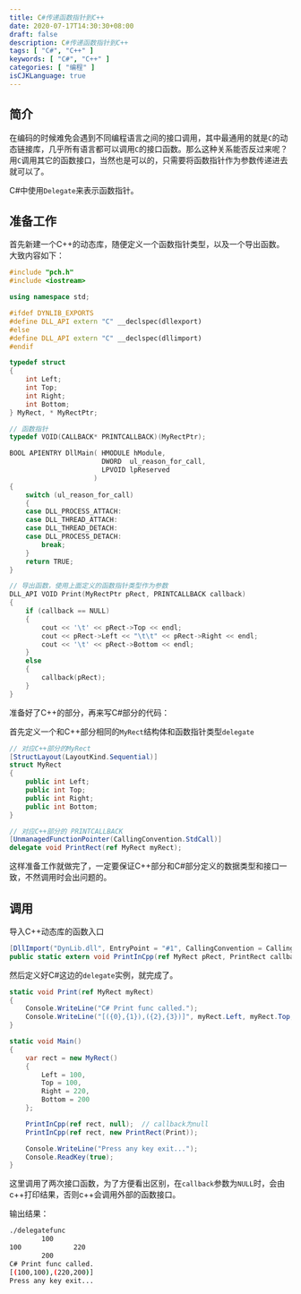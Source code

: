 ```yaml
---
title: C#传递函数指针到C++
date: 2020-07-17T14:30:30+08:00
draft: false
description: C#传递函数指针到C++
tags: [ "C#", "C++" ]
keywords: [ "C#", "C++" ]
categories: [ "编程" ]
isCJKLanguage: true
---
```


## 简介

在编码的时候难免会遇到不同编程语言之间的接口调用，其中最通用的就是`C`的动态链接库，几乎所有语言都可以调用`C`的接口函数。那么这种关系能否反过来呢？用`C`调用其它的函数接口，当然也是可以的，只需要将函数指针作为参数传递进去就可以了。

C#中使用`Delegate`来表示函数指针。

## 准备工作

首先新建一个C++的动态库，随便定义一个函数指针类型，以及一个导出函数。大致内容如下：

``` cpp
#include "pch.h"
#include <iostream>

using namespace std;

#ifdef DYNLIB_EXPORTS
#define DLL_API extern "C" __declspec(dllexport)
#else
#define DLL_API extern "C" __declspec(dllimport)
#endif

typedef struct
{
    int Left;
    int Top;
    int Right;
    int Bottom;
} MyRect, * MyRectPtr;

// 函数指针
typedef VOID(CALLBACK* PRINTCALLBACK)(MyRectPtr);

BOOL APIENTRY DllMain( HMODULE hModule,
                       DWORD  ul_reason_for_call,
                       LPVOID lpReserved
                     )
{
    switch (ul_reason_for_call)
    {
    case DLL_PROCESS_ATTACH:
    case DLL_THREAD_ATTACH:
    case DLL_THREAD_DETACH:
    case DLL_PROCESS_DETACH:
        break;
    }
    return TRUE;
}

// 导出函数，使用上面定义的函数指针类型作为参数
DLL_API VOID Print(MyRectPtr pRect, PRINTCALLBACK callback)
{
    if (callback == NULL)
    {
        cout << '\t' << pRect->Top << endl;
        cout << pRect->Left << "\t\t" << pRect->Right << endl;
        cout << '\t' << pRect->Bottom << endl;
    }
    else
    {
        callback(pRect);
    }
}
```

准备好了C++的部分，再来写C#部分的代码：

首先定义一个和C++部分相同的`MyRect`结构体和函数指针类型`delegate`

``` csharp
// 对应C++部分的MyRect
[StructLayout(LayoutKind.Sequential)]
struct MyRect
{
    public int Left;
    public int Top;
    public int Right;
    public int Bottom;
}

// 对应C++部分的 PRINTCALLBACK
[UnmanagedFunctionPointer(CallingConvention.StdCall)]
delegate void PrintRect(ref MyRect myRect);
```

这样准备工作就做完了，一定要保证C++部分和C#部分定义的数据类型和接口一致，不然调用时会出问题的。

## 调用

导入C++动态库的函数入口

``` csharp
[DllImport("DynLib.dll", EntryPoint = "#1", CallingConvention = CallingConvention.Cdecl)]
public static extern void PrintInCpp(ref MyRect pRect, PrintRect callback);
```

然后定义好C#这边的`delegate`实例，就完成了。

``` csharp
static void Print(ref MyRect myRect)
{
    Console.WriteLine("C# Print func called.");
    Console.WriteLine("[({0},{1}),({2},{3})]", myRect.Left, myRect.Top, myRect.Right, myRect.Bottom);
}

static void Main()
{
    var rect = new MyRect()
    {
        Left = 100,
        Top = 100,
        Right = 220,
        Bottom = 200
    };

    PrintInCpp(ref rect, null);  // callback为null
    PrintInCpp(ref rect, new PrintRect(Print));

    Console.WriteLine("Press any key exit...");
    Console.ReadKey(true);
}
```

这里调用了两次接口函数，为了方便看出区别，在`callback`参数为`NULL`时，会由c++打印结果，否则c++会调用外部的函数接口。

输出结果：

``` bash
./delegatefunc
        100
100             220
        200
C# Print func called.
[(100,100),(220,200)]
Press any key exit...
```
